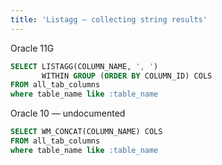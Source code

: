 ```yaml
---
title: 'Listagg — collecting string results'
---
```

Oracle 11G
```sql
SELECT LISTAGG(COLUMN_NAME, ', ')
       WITHIN GROUP (ORDER BY COLUMN_ID) COLS
FROM all_tab_columns
where table_name like :table_name
```

Oracle 10 — undocumented
```sql
SELECT WM_CONCAT(COLUMN_NAME) COLS
FROM all_tab_columns
where table_name like :table_name
```

